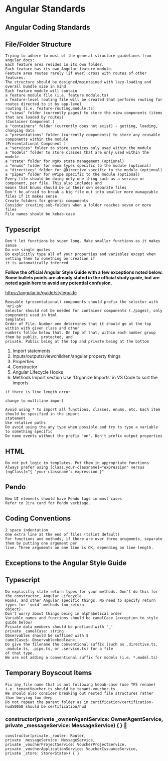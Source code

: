 # Angular Standards

## Angular Coding Standards

## File/Folder Structure

```
Trying to adhere to most of the general structure guidelines from angular docs:
Each feature area resides in its own folder.
Each feature has its own Angular feature module.
Feature area routes rarely (if ever) cross with routes of other features.
The structure should be designed/maintained with lazy-loading and overall bundle size in mind
Each feature module will contain
a feature module file (i.e. feature.module.ts)
a feature-level routing file will be created that performs routing for routes directed to it by app-level
routing (i.e. feature-routing.module.ts)
a "views" folder (currently pages) to store the view components (items that are loaded by routes)
(Container Component )
a "containers" folder (currently does not exist) - getting, loading, changing data
a "presentations" folder (currently components) to store any reusable components within the module
(Presentational Component )
a "services" folder to store services only used within the module
a "models" folder to store classes that are only used within the module
a "state" folder for NgRx state management (optional)
a "enums" folder for enum types specific to the module (optional)
a "directives" folder for @Directive specific to the module (optional)
a "pipes" folder for @Pipe specific to the module (optional)
Every file should be doing only one thing such as a service or component, per file. This also includes and
means that Enums should be in their own separate files
Don't be afraid to break a big file out into smaller more manageable files if it makes sense.
Create folders for generic components
Consider creating sub-folders when a folder reaches seven or more files
File names should be kebab-case
```
## Typescript

```
Don't let functions be super long. Make smaller functions as it makes sense
Do use single quotes
Do explicitly type all of your properties and variables except when setting them to something on creation if
it is automatically inferred
```
**Follow the official Angular Style Guide with a few exceptions noted below. Some bullets points are
already stated in the official study guide, but are noted again here to avoid any potential confusion.**

https://angular.io/guide/styleguide


```
Reusable (presentational) components should prefix the selector with 'mri-ph'
Selector should not be needed for container components (./pages), only components used in html
templates
Order of File. Number one determines that it should go at the top within with given class and other
numbers follow below that. On top of that, within each number group them by public, protected, and
private. Public being at the top and private being at the bottom
```
1. Import statements
2. Inputs/outputs/viewchildren/angular property things
3. Properties
4. Constructor
5. Angular Lifecycle Hooks
6. Methods
    Import section
       Use 'Organize Imports' in VS Code to sort the imports

```
if there is line length error
```
```
change to multiline import
```
```
Avoid using * to import all functions, classes, enums, etc. Each item should be specified in the import
statement
Use relative paths
Do avoid using the any type when possible and try to type a variable to something specific
Do name events without the prefix 'on'. Don't prefix output properties
```
## HTML

```
Do not put logic in templates. Put them in appropriate functions
Always prefer using [class.your-classname]="expression" versus [ngClass]="{ 'your-classname': expression }"
```
## Pendo

```
New UI elements should have Pendo tags in most cases
Refer to Jira card for Pendo verbiage.
```
## Coding Conventions


```
2 space indentation
One extra line at the end of files (tslint default)
For functions and methods, if there are over three arugments, separate them by putting one argument per
line. Three arguments on one line is OK, depending on line length.
```
## Exceptions to the Angular Style Guide

## Typescript

```
Do explicitly state return types for your methods. Don't do this for the constructor, Angular Lifecycle
Hooks, and other Angular specific things. No need to specify return types for 'void' methods (no return
object).
Don't worry about things being in alphabetical order
Variable names and functions should be camelCase (exception to style guide below)
Private data members should be prefixed with '_'
private _camelCase: string
Observables should be suffixed with $
camelCase$: Observable<boolean>;
Do give the filename the conventional suffix (such as .directive.ts, .module.ts, .pipe.ts, or .service.ts) for a file
of that type.
We are not adding a conventional suffix for models (i.e. *.model.ts)
```
## Temporary Boyscout Items

```
Fix any file name that is not following kebab-case (use TFS rename)
i.e. tenantVoucher.ts should be tenant-voucher.ts
We should also consider breaking out nested file structures rather than burying too deep
Do not repeat the parent folder as in certification/certification-hud50058 should be certification/hud
```
### constructor(private _ownerAgentService: OwnerAgentService, private _messageService: MessageService) { } 

```
constructor(private _router: Router,
private _messageService: MessageService,
private _voucherProjectService: VoucherProjectService,
private _voucherApplicationService: VoucherIssuanceService,
private _store: Store<State>) { }
```
### 